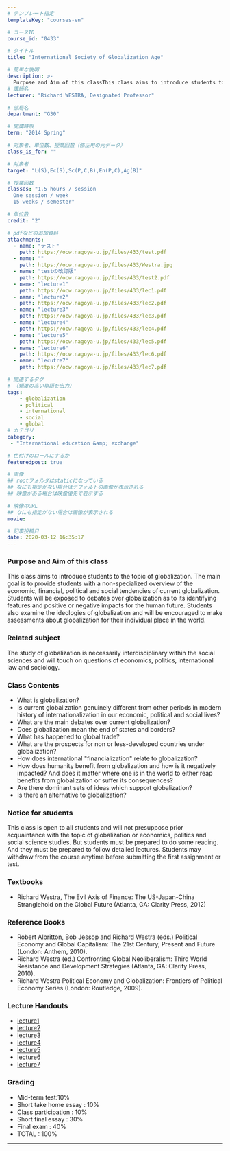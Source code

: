 ```yaml
---
# テンプレート指定
templateKey: "courses-en"

# コースID
course_id: "0433"

# タイトル
title: "International Society of Globalization Age"

# 簡単な説明
description: >-
  Purpose and Aim of this classThis class aims to introduce students to the topic of globalization. The main goal is to provide students with a non-specialized overview of the economic, financial, po ....
# 講師名
lecturer: "Richard WESTRA, Designated Professor"

# 部局名
department: "G30"

# 開講時限
term: "2014	Spring"

# 対象者、単位数、授業回数（修正用の元データ）
class_is_for: ""

# 対象者
target: "L(S),Ec(S),Sc(P,C,B),En(P,C),Ag(B)"

# 授業回数
classes: "1.5 hours / session
  One session / week
  15 weeks / semester"

# 単位数
credit: "2"

# pdfなどの追加資料
attachments:
  - name: "テスト" 
    path: https://ocw.nagoya-u.jp/files/433/test.pdf
  - name: "" 
    path: https://ocw.nagoya-u.jp/files/433/Westra.jpg
  - name: "testの改訂版" 
    path: https://ocw.nagoya-u.jp/files/433/test2.pdf
  - name: "lecture1" 
    path: https://ocw.nagoya-u.jp/files/433/lec1.pdf
  - name: "lecture2" 
    path: https://ocw.nagoya-u.jp/files/433/lec2.pdf
  - name: "lecture3" 
    path: https://ocw.nagoya-u.jp/files/433/lec3.pdf
  - name: "lecture4" 
    path: https://ocw.nagoya-u.jp/files/433/lec4.pdf
  - name: "lecture5" 
    path: https://ocw.nagoya-u.jp/files/433/lec5.pdf
  - name: "lecture6" 
    path: https://ocw.nagoya-u.jp/files/433/lec6.pdf
  - name: "lecutre7" 
    path: https://ocw.nagoya-u.jp/files/433/lec7.pdf

# 関連するタグ
# （頻度の高い単語を出力）
tags:
    - globalization
    - political
    - international
    - social
    - global
# カテゴリ
category:
 - "International education &amp; exchange"

# 色付けのロールにするか
featuredpost: true

# 画像
## rootフォルダはstaticになっている
## なにも指定がない場合はデフォルトの画像が表示される
## 映像がある場合は映像優先で表示する

# 映像のURL
## なにも指定がない場合は画像が表示される
movie: 

# 記事投稿日
date: 2020-03-12 16:35:17
---
```


### Purpose and Aim of this class

This class aims to introduce students to the topic of globalization. The main goal is to provide students with a non-specialized overview of the economic, financial, political and social tendencies of current globalization. Students will be exposed to debates over globalization as to its identifying features and positive or negative impacts for the human future. Students also examine the ideologies of globalization and will be encouraged to make assessments about globalization for their individual place in the world.

### Related subject

The study of globalization is necessarily interdisciplinary within the social sciences and will touch on questions of economics, politics, international law and sociology.

### Class Contents

- What is globalization?
- Is current globalization genuinely different from other periods in modern history of internationalization in our economic, political and social lives?
- What are the main debates over current globalization?
- Does globalization mean the end of states and borders?
- What has happened to global trade?
- What are the prospects for non or less-developed countries under globalization?
- How does international "financialization" relate to globalization?
- How does humanity benefit from globalization and how is it negatively impacted? And does it matter where one is in the world to either reap benefits from globalization or suffer its consequences?
- Are there dominant sets of ideas which support globalization?
- Is there an alternative to globalization?

### Notice for students

This class is open to all students and will not presuppose prior acquaintance with the topic of globalization or economics, politics and social science studies. But students must be prepared to do some reading. And they must be prepared to follow detailed lectures. Students may withdraw from the course anytime before submitting the first assignment or test.

### Textbooks

- Richard Westra, The Evil Axis of Finance: The US-Japan-China Stranglehold on the Global Future (Atlanta, GA: Clarity Press, 2012)

### Reference Books

- Robert Albritton, Bob Jessop and Richard Westra (eds.) Political Economy and Global Capitalism: The 21st Century, Present and Future (London: Anthem, 2010).
- Richard Westra (ed.) Confronting Global Neoliberalism: Third World Resistance and Development Strategies (Atlanta, GA: Clarity Press, 2010).
- Richard Westra Political Economy and Globalization: Frontiers of Political Economy Series (London: Routledge, 2009).

### Lecture Handouts

- [lecture1](https://ocw.nagoya-u.jp/files/433/lec1.pdf)
- [lecture2](https://ocw.nagoya-u.jp/files/433/lec2.pdf)
- [lecture3](https://ocw.nagoya-u.jp/files/433/lec3.pdf)
- [lecture4](https://ocw.nagoya-u.jp/files/433/lec4.pdf)
- [lecture5](https://ocw.nagoya-u.jp/files/433/lec5.pdf)
- [lecture6](https://ocw.nagoya-u.jp/files/433/lec6.pdf)
- [lecture7](https://ocw.nagoya-u.jp/files/433/lec7.pdf)

### Grading

- Mid-term test:10%
- Short take home essay : 10%
- Class participation : 10%
- Short final essay : 30%
- Final exam : 40%
- TOTAL : 100%

---
